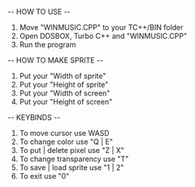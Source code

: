 -- HOW TO USE --
1) Move "WINMUSIC.CPP" to your TC++/BIN folder
2) Open DOSBOX, Turbo C++ and "WINMUSIC.CPP"
3) Run the program

-- HOW TO MAKE SPRITE --
1) Put your "Width of sprite"
2) Put your "Height of sprite"
3) Put your "Width of screen"
4) Put your "Height of screen"

-- KEYBINDS --
1) To move cursor use WASD
2) To change color use "Q | E"
3) To put | delete pixel use "Z | X"
4) To change transparency use "T"
5) To save | load sprite use "1 | 2"
6) To exit use "0"
